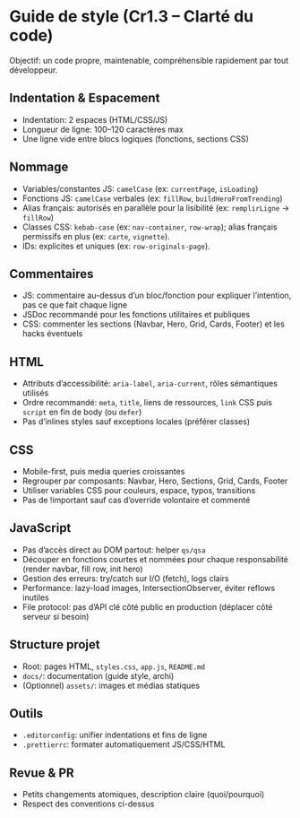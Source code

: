 # Guide de style (Cr1.3 – Clarté du code)

Objectif: un code propre, maintenable, compréhensible rapidement par tout développeur.

## Indentation & Espacement
- Indentation: 2 espaces (HTML/CSS/JS)
- Longueur de ligne: 100–120 caractères max
- Une ligne vide entre blocs logiques (fonctions, sections CSS)

## Nommage
- Variables/constantes JS: `camelCase` (ex: `currentPage`, `isLoading`)
- Fonctions JS: `camelCase` verbales (ex: `fillRow`, `buildHeroFromTrending`)
- Alias français: autorisés en parallèle pour la lisibilité (ex: `remplirLigne` → `fillRow`)
- Classes CSS: `kebab-case` (ex: `nav-container`, `row-wrap`); alias français permissifs en plus (ex: `carte`, `vignette`).
- IDs: explicites et uniques (ex: `row-originals-page`).

## Commentaires
- JS: commentaire au-dessus d’un bloc/fonction pour expliquer l’intention, pas ce que fait chaque ligne
- JSDoc recommandé pour les fonctions utilitaires et publiques
- CSS: commenter les sections (Navbar, Hero, Grid, Cards, Footer) et les hacks éventuels

## HTML
- Attributs d’accessibilité: `aria-label`, `aria-current`, rôles sémantiques utilisés
- Ordre recommandé: `meta`, `title`, liens de ressources, `link` CSS puis `script` en fin de body (ou `defer`)
- Pas d’inlines styles sauf exceptions locales (préférer classes)

## CSS
- Mobile-first, puis media queries croissantes
- Regrouper par composants: Navbar, Hero, Sections, Grid, Cards, Footer
- Utiliser variables CSS pour couleurs, espace, typos, transitions
- Pas de !important sauf cas d’override volontaire et commenté

## JavaScript
- Pas d’accès direct au DOM partout: helper `qs/qsa`
- Découper en fonctions courtes et nommées pour chaque responsabilité (render navbar, fill row, init hero)
- Gestion des erreurs: try/catch sur I/O (fetch), logs clairs
- Performance: lazy-load images, IntersectionObserver, éviter reflows inutiles
- File protocol: pas d’API clé côté public en production (déplacer côté serveur si besoin)

## Structure projet
- Root: pages HTML, `styles.css`, `app.js`, `README.md`
- `docs/`: documentation (guide style, archi)
- (Optionnel) `assets/`: images et médias statiques

## Outils
- `.editorconfig`: unifier indentations et fins de ligne
- `.prettierrc`: formater automatiquement JS/CSS/HTML

## Revue & PR
- Petits changements atomiques, description claire (quoi/pourquoi)
- Respect des conventions ci-dessus
